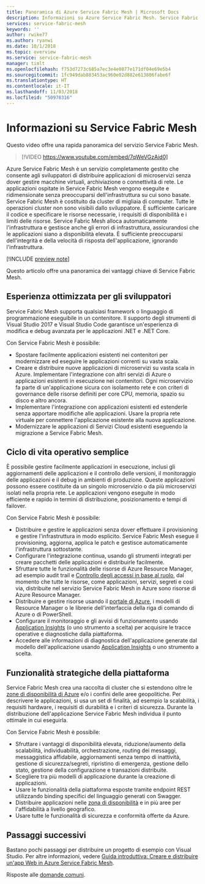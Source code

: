 ```yaml
---
title: Panoramica di Azure Service Fabric Mesh | Microsoft Docs
description: Informazioni su Azure Service Fabric Mesh. Service Fabric Mesh consente di distribuire e ridimensionare l'applicazione senza preoccuparsi delle esigenze infrastrutturali dell'applicazione.
services: service-fabric-mesh
keywords: ''
author: rwike77
ms.author: ryanwi
ms.date: 10/1/2018
ms.topic: overview
ms.service: service-fabric-mesh
manager: timlt
ms.openlocfilehash: f753d7273c685a7ec3e4e0877e171df04e69e5b4
ms.sourcegitcommit: 1fc949dab883453ac960e02d882e613806fabe6f
ms.translationtype: HT
ms.contentlocale: it-IT
ms.lasthandoff: 11/03/2018
ms.locfileid: "50978316"
---
```

# <a name="what-is-service-fabric-mesh"></a>Informazioni su Service Fabric Mesh

Questo video offre una rapida panoramica del servizio Service Fabric Mesh.
> [!VIDEO https://www.youtube.com/embed/7qWeVGzAid0]

Azure Service Fabric Mesh è un servizio completamente gestito che consente agli sviluppatori di distribuire applicazioni di microservizi senza dover gestire macchine virtuali, archiviazione o connettività di rete. Le applicazioni ospitate in Service Fabric Mesh vengono eseguite e ridimensionate senza preoccuparsi dell'infrastruttura su cui sono basate.  Service Fabric Mesh è costituito da cluster di migliaia di computer.  Tutte le operazioni cluster non sono visibili dallo sviluppatore. È sufficiente caricare il codice e specificare le risorse necessarie, i requisiti di disponibilità e i limiti delle risorse.  Service Fabric Mesh alloca automaticamente l'infrastruttura e gestisce anche gli errori di infrastruttura, assicurandosi che le applicazioni siano a disponibilità elevata. È sufficiente preoccuparsi dell'integrità e della velocità di risposta dell'applicazione, ignorando l'infrastruttura.  

[!INCLUDE [preview note](./includes/include-preview-note.md)]

Questo articolo offre una panoramica dei vantaggi chiave di Service Fabric Mesh.

## <a name="great-developer-experience"></a>Esperienza ottimizzata per gli sviluppatori

Service Fabric Mesh supporta qualsiasi framework o linguaggio di programmazione eseguibile in un contenitore. Il supporto degli strumenti di Visual Studio 2017 e Visual Studio Code garantisce un'esperienza di modifica e debug avanzata per le applicazioni .NET e .NET Core. 

Con Service Fabric Mesh è possibile:

- Spostare facilmente applicazioni esistenti nei contenitori per modernizzare ed eseguire le applicazioni correnti su vasta scala.
- Creare e distribuire nuove applicazioni di microservizi su vasta scala in Azure.  Implementare l'integrazione con altri servizi di Azure o applicazioni esistenti in esecuzione nei contenitori. Ogni microservizio fa parte di un'applicazione sicura con isolamento rete e con criteri di governance delle risorse definiti per core CPU, memoria, spazio su disco e altro ancora.
- Implementare l'integrazione con applicazioni esistenti ed estenderle senza apportare modifiche alle applicazioni. Usare la propria rete virtuale per connettere l'applicazione esistente alla nuova applicazione.  
- Modernizzare le applicazioni di Servizi Cloud esistenti eseguendo la migrazione a Service Fabric Mesh.  

## <a name="simple-operational-lifecycle"></a>Ciclo di vita operativo semplice

È possibile gestire facilmente applicazioni in esecuzione, inclusi gli aggiornamenti delle applicazioni e il controllo delle versioni, il monitoraggio delle applicazioni e il debug in ambienti di produzione. Queste applicazioni possono essere costituite da un singolo microservizio o da più microservizi isolati nella propria rete. Le applicazioni vengono eseguite in modo efficiente e rapido in termini di distribuzione, posizionamento e tempi di failover.

Con Service Fabric Mesh è possibile:

- Distribuire e gestire le applicazioni senza dover effettuare il provisioning e gestire l'infrastruttura in modo esplicito.  Service Fabric Mesh esegue il provisioning, aggiorna, applica le patch e gestisce automaticamente l'infrastruttura sottostante.
- Configurare l'integrazione continua, usando gli strumenti integrati per creare pacchetti delle applicazioni e distribuirle facilmente.
- Sfruttare tutte le funzionalità delle risorse di Azure Resource Manager, ad esempio audit trail e [Controllo degli accessi in base al ruolo](/azure/role-based-access-control/overview), dal momento che tutte le risorse, come applicazioni, servizi, segreti e così via, distribuite nel servizio Service Fabric Mesh in Azure sono risorse di Azure Resource Manager.
- Distribuire e gestire risorse usando il [portale di Azure](https://portal.azure.com), i modelli di Resource Manager o le librerie dell'interfaccia della riga di comando di Azure o di PowerShell.
- Configurare il monitoraggio e gli avvisi di funzionamento usando [Application Insights](/azure/application-insights/) (o uno strumento a scelta) per acquisire le tracce operative e diagnostiche dalla piattaforma.
- Accedere alle informazioni di diagnostica dell'applicazione generate dal modello dell'applicazione usando [Application Insights](/azure/application-insights/) o uno strumento a scelta.

## <a name="mission-critical-platform-capabilities"></a>Funzionalità strategiche della piattaforma

Service Fabric Mesh crea una raccolta di cluster che si estendono oltre le [zone di disponibilità di Azure](/azure/availability-zones/az-overview) e/o i confini delle aree geopolitiche. Per descrivere le applicazioni, si usa un set di finalità, ad esempio la scalabilità, i requisiti hardware, i requisiti di durabilità e i criteri di sicurezza.  Durante la distribuzione dell'applicazione Service Fabric Mesh individua il punto ottimale in cui eseguirla.

Con Service Fabric Mesh è possibile:

- Sfruttare i vantaggi di disponibilità elevata, riduzione/aumento della scalabilità, individuabilità, orchestrazione, routing dei messaggi, messaggistica affidabile, aggiornamenti senza tempo di inattività, gestione di sicurezza/segreti, ripristino di emergenza, gestione dello stato, gestione della configurazione e transazioni distribuite.
- Scegliere tra più modelli di applicazione durante la creazione di applicazioni.
- Usare le funzionalità della piattaforma esposte tramite endpoint REST utilizzando binding specifici del linguaggio generati con Swagger.
- Distribuire applicazioni nelle [zona di disponibilità](/azure/availability-zones/az-overview) e in più aree per l'affidabilità a livello geografico.
- Usare tutte le funzionalità di sicurezza e conformità offerte da Azure.

## <a name="next-steps"></a>Passaggi successivi

Bastano pochi passaggi per distribuire un progetto di esempio con Visual Studio. Per altre informazioni, vedere [Guida introduttiva: Creare e distribuire un'app Web in Azure Service Fabric Mesh](service-fabric-mesh-quickstart-dotnet-core.md). 

Risposte alle [domande comuni](service-fabric-mesh-faq.md).


<!-- Links -->

[service-fabric-overview]: ../service-fabric/service-fabric-overview.md
